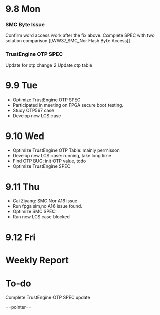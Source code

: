 # 9.8 Mon

### SMC Byte Issue

Confirm word access work after the fix above.
Complete SPEC with two solution comparison.[[WW37_SMC_Nor Flash Byte Access]]

### TrustEngine OTP SPEC

Update for otp change 2
Update otp table

# 9.9 Tue

- Optimize TrustEngine OTP SPEC
- Participated in meeting on FPGA secure boot testing.
- Study OTP567 case
- Develop new LCS case

# 9.10 Wed

- Optimize TrustEngine OTP Table: mainly permisson
- Develop new LCS case: running, take long time
- Find OTP BUG: init OTP value, todo
- Optimize TrustEngine SPEC

# 9.11 Thu

- Cai Ziyang: SMC Nor A16 issue
- Run fpga sim,no A16 issue found.
- Optimize SMC SPEC
- Run new LCS case blocked

# 9.12 Fri

# Weekly Report

# To-do

Complete TrustEngine OTP SPEC update

==pointer==
